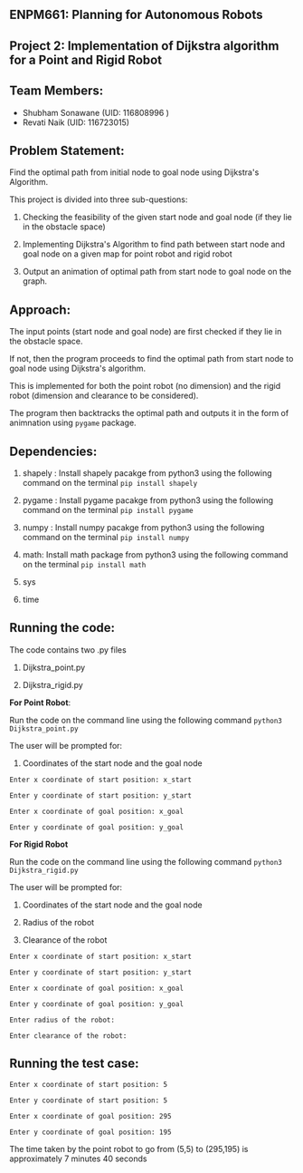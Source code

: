 ## **ENPM661: Planning for Autonomous Robots**

## **Project 2: Implementation of Dijkstra algorithm for a Point and Rigid Robot**

## **Team Members:**

  * Shubham Sonawane (UID: 116808996 )
  * Revati Naik (UID: 116723015)

## **Problem Statement:**
Find the optimal path from initial node to goal node using Dijkstra's Algorithm.



This project is divided into three sub-questions:

1. Checking the feasibility of the given start node and goal node (if they lie in the obstacle space)

2. Implementing Dijkstra's Algorithm to find path between start node and goal node on a given map for point robot and rigid robot

3. Output an animation of optimal path from start node to goal node on the graph. 

## **Approach:**

The input points (start node and goal node) are first checked if they lie in the obstacle space. 

If not, then the program proceeds to find the optimal path from start node to goal node using Dijkstra's algorithm. 

This is implemented for both the point robot (no dimension) and the rigid robot (dimension and clearance to be considered). 

The program then backtracks the optimal path and outputs it in the form of animnation using `pygame` package. 

## **Dependencies:**

1. shapely : Install shapely pacakge from python3 using the following command on the terminal  `pip install shapely`

2. pygame : Install pygame pacakge from python3 using the following command on the terminal  `pip install pygame`

3. numpy : Install numpy pacakge from python3 using the following command on the terminal  `pip install numpy`

4. math: Install math package from python3 using the following command on the terminal `pip install math`

5. sys

6. time

## **Running the code:**

The code contains two .py files

1. Dijkstra_point.py

2. Dijkstra_rigid.py


**For Point Robot**: 

Run the code on the command line using the following command `python3 Dijkstra_point.py`


The user will be prompted for:

1. Coordinates of the start node and the goal node 


`Enter x coordinate of start position: x_start`

`Enter y coordinate of start position: y_start`

`Enter x coordinate of goal position: x_goal`

`Enter y coordinate of goal position: y_goal`



**For Rigid Robot**

Run the code on the command line using the following command `python3 Dijkstra_rigid.py`

The user will be prompted for:

1. Coordinates of the start node and the goal node 

2. Radius of the robot

3. Clearance of the robot

`Enter x coordinate of start position: x_start`

`Enter y coordinate of start position: y_start`

`Enter x coordinate of goal position: x_goal`

`Enter y coordinate of goal position: y_goal`

`Enter radius of the robot: `

`Enter clearance of the robot:`

## **Running the test case:**

`Enter x coordinate of start position: 5`

`Enter y coordinate of start position: 5`

`Enter x coordinate of goal position: 295`

`Enter y coordinate of goal position: 195`


The time taken by the point robot to go from (5,5) to (295,195) is approximately 7 minutes 40 seconds
